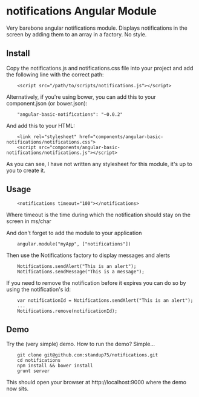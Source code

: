 notifications Angular Module
=============================

Very barebone angular notifications module. Displays notifications in the screen by adding them to an array in a factory. No style.

Install
-------

Copy the notifications.js and notifications.css file into your project and add the following line with the correct path:

		<script src="/path/to/scripts/notifications.js"></script>

Alternatively, if you're using bower, you can add this to your component.json (or bower.json):

		"angular-basic-notifications": "~0.0.2"

And add this to your HTML:

		<link rel="stylesheet" href="components/angular-basic-notifications/notifications.css">
		<script src="components/angular-basic-notifications/notifications.js"></script>

As you can see, I have not written any stylesheet for this module, it's up to you to create it.

Usage
-----
		<notifications timeout="100"></notifications>

Where timeout is the time during which the notification should stay on the screen in ms/char

And don't forget to add the module to your application

		angular.module("myApp", ["notifications"])

Then use the Notifications factory to display messages and alerts

		Notifications.sendAlert("This is an alert");
		Notifications.sendMessage("This is a message");

If you need to remove the notification before it expires you can do so by using the notification's id:

		var notificationId = Notifications.sendAlert("This is an alert");
		...
		Notifications.remove(notificationId);

Demo
----

Try the (very simple) demo. How to run the demo? Simple...

		git clone git@github.com:standup75/notifications.git
		cd notifications
		npm install && bower install
		grunt server

This should open your browser at http://localhost:9000 where the demo now sits.
